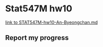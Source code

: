 # Stat547M hw10

[link to STAT547M-hw10-An-Byeongchan.md](STAT547M-hw10-An-Byeongchan.md)  


## Report my progress

